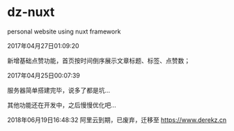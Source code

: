 # dz-nuxt
personal website using nuxt framework

2017年04月27日01:09:20

新增基础点赞功能，首页按时间倒序展示文章标题、标签、点赞数；

2017年04月25日00:07:39

服务器简单搭建完毕，说多了都是坑...

其他功能还在开发中，之后慢慢优化吧...

2018年06月19日16:48:32 阿里云到期，已废弃，迁移至 https://www.derekz.cn
